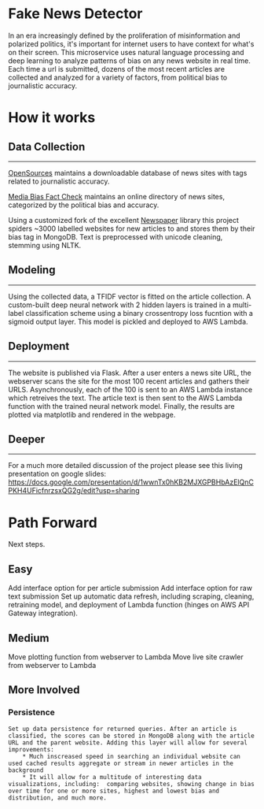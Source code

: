 # Fake News Detector

In an era increasingly defined by the proliferation of misinformation and polarized politics, it's important for internet users to have context for what's on their screen. This microservice uses natural language processing and deep learning to analyze patterns of bias on any news website in real time. Each time a url is submitted, dozens of the most recent articles are collected and analyzed for a variety of factors, from political bias to journalistic accuracy.

# How it works

## Data Collection

---

[OpenSources](http://www.opensources.co/) maintains a downloadable database of news sites with tags related to journalistic accuracy.

[Media Bias Fact Check](https://mediabiasfactcheck.com/) maintains an online directory of news sites, categorized by the political bias and accuracy.

Using a customized fork of the excellent [Newspaper](https://github.com/codelucas/newspaper) library this project spiders ~3000 labelled websites for new articles to and stores them by their bias tag in MongoDB. Text is preprocessed with unicode cleaning, stemming using NLTK.

## Modeling

---

Using the collected data, a TFIDF vector is fitted on the article collection. A custom-built deep neural network with 2 hidden layers is trained in a multi-label classification scheme using a binary crossentropy loss fucntion with a sigmoid output layer. This model is pickled and deployed to AWS Lambda.

## Deployment

---

The website is published via Flask. After a user enters a news site URL, the webserver scans the site for the most 100 recent articles and gathers their URLS. Asynchronously, each of the 100 is sent to an AWS Lambda instance which retreives the text. The article text is then sent to the AWS Lambda function with the trained neural network model. Finally, the results are plotted via matplotlib and rendered in the webpage.

## Deeper

---

For a much more detailed discussion of the project please see this living presentation on google slides: https://docs.google.com/presentation/d/1wwnTx0hKB2MJXGPBHbAzElQnCPKH4UFicfnrzsxQG2g/edit?usp=sharing

# Path Forward

Next steps.

## Easy

Add interface option for per article submission
Add interface option for raw text submission
Set up automatic data refresh, including scraping, cleaning, retraining model, and deployment of Lambda function (hinges on AWS API Gateway integration).

## Medium

Move plotting function from webserver to Lambda
Move live site crawler from webserver to Lambda

## More Involved

### Persistence

    Set up data persistence for returned queries. After an article is classified, the scores can be stored in MongoDB along with the article URL and the parent website. Adding this layer will allow for several improvements:
        * Much inscreased speed in searching an individual website can used cached results aggregate or stream in newer articles in the background
        * It will allow for a multitude of interesting data visualizations, including:  comparing websites, showing change in bias over time for one or more sites, highest and lowest bias and distribution, and much more.
